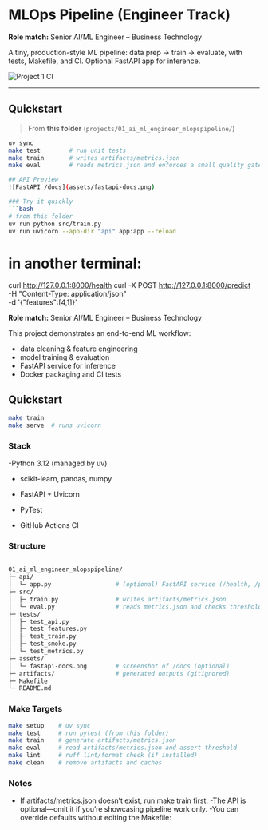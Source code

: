 # MLOps Pipeline (Engineer Track)

**Role match:** Senior AI/ML Engineer – Business Technology

A tiny, production-style ML pipeline: data prep → train → evaluate, with tests, Makefile, and CI. Optional FastAPI app for inference.

![Project 1 CI](https://github.com/MellowEgo/kyree-ai-portfolio/actions/workflows/ci.yaml/badge.svg)

---

## Quickstart

> From **this folder** (`projects/01_ai_ml_engineer_mlopspipeline/`)

```bash
uv sync
make test        # run unit tests
make train       # writes artifacts/metrics.json
make eval        # reads metrics.json and enforces a small quality gate

## API Preview
![FastAPI /docs](assets/fastapi-docs.png)

### Try it quickly
```bash
# from this folder
uv run python src/train.py
uv run uvicorn --app-dir "api" app:app --reload
```

# in another terminal:
curl http://127.0.0.1:8000/health
curl -X POST http://127.0.0.1:8000/predict \
  -H "Content-Type: application/json" \
  -d '{"features":[4,1]}'

**Role match:** Senior AI/ML Engineer – Business Technology

This project demonstrates an end-to-end ML workflow:
- data cleaning & feature engineering
- model training & evaluation
- FastAPI service for inference
- Docker packaging and CI tests

## Quickstart
```bash
make train
make serve  # runs uvicorn
```
### Stack

-Python 3.12 (managed by uv)

- scikit-learn, pandas, numpy

- FastAPI + Uvicorn

- PyTest

- GitHub Actions CI

### Structure
```bash

01_ai_ml_engineer_mlopspipeline/
├─ api/
│  └─ app.py                  # (optional) FastAPI service (/health, /predict)
├─ src/
│  ├─ train.py                # writes artifacts/metrics.json
│  └─ eval.py                 # reads metrics.json and checks thresholds
├─ tests/
│  ├─ test_api.py
│  ├─ test_features.py
│  ├─ test_train.py
│  ├─ test_smoke.py
│  └─ test_metrics.py
├─ assets/
│  └─ fastapi-docs.png        # screenshot of /docs (optional)
├─ artifacts/                 # generated outputs (gitignored)
├─ Makefile
└─ README.md
```
### Make Targets
```bash
make setup    # uv sync
make test     # run pytest (from this folder)
make train    # generate artifacts/metrics.json
make eval     # read artifacts/metrics.json and assert threshold
make lint     # ruff lint/format check (if installed)
make clean    # remove artifacts and caches
```
### Notes 
- If artifacts/metrics.json doesn’t exist, run make train first.
-The API is optional—omit it if you’re showcasing pipeline work only.
-You can override defaults without editing the Makefile: